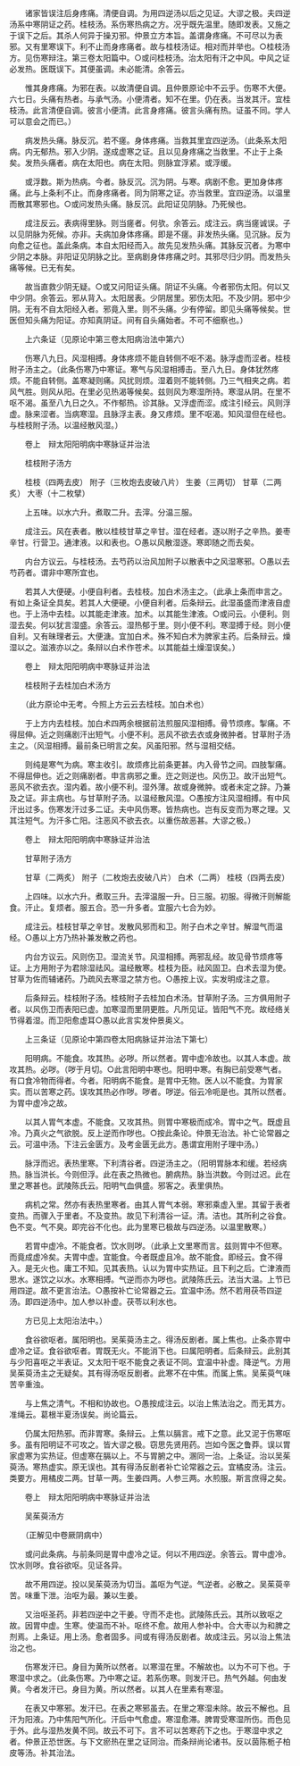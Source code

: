 <!-- { "loadSidebar": true } -->
　　诸家皆误注后身疼痛。清便自调。为用四逆汤以后之见证。大谬之极。夫四逆汤系中寒阴证之药。桂枝汤。系伤寒热病之方。况乎既先温里。随即发表。又施之于误下之后。其杀人何异于操刃邪。仲景立方本旨。盖谓身疼痛。不可尽以为表邪。又有里寒误下。利不止而身疼痛者。故与桂枝汤证。相对而并举也。○桂枝汤方。见伤寒辩注。第三卷太阳篇中。○或问桂枝汤。治太阳有汗之中风。中风之证必发热。医既误下。其便虽调。未必能清。余答云。

　　惟其身疼痛。为邪在表。以故清便自调。且仲景原论中不云乎。伤寒不大便。六七日。头痛有热者。与承气汤。小便清者。知不在里。仍在表。当发其汗。宜桂枝汤。此言清便自调。彼言小便清。此言身疼痛。彼言头痛有热。证虽不同。学人可以意会之而已。）

　　病发热头痛。脉反沉。若不瘥。身体疼痛。当救其里宜四逆汤。（此条系太阳病。内无郁热。邪入少阴。遂成虚寒之证。且以见身疼痛之当救里。不止于上条矣。发热头痛者。病在太阳也。病在太阳。则脉宜浮紧。或浮缓。

　　或浮数。斯为热病。今者。脉反沉。沉为阴。与寒。病剧不愈。更加身体疼痛。此与上条利不止。而身疼痛者。同为阴寒之证。亦当救里。宜四逆汤。以温里而散其寒邪也。○或问发热头痛。脉反沉。此阳证见阴脉。乃死候也。

　　成注反云。表病得里脉。则当瘥者。何欤。余答云。成注云。病当瘥诚误。子以见阴脉为死候。亦非。夫病加身体疼痛。即是不瘥。非发热头痛。见沉脉。反为向愈之征也。盖此条病。本自太阳经而入。故先见发热头痛。其脉反沉者。为寒中少阴之本脉。非阳证见阴脉之比。至病剧身体疼痛之时。其邪尽归少阴。而发热头痛等候。已无有矣。

　　故当直救少阴无疑。○或又问阳证头痛。阴证不头痛。今者邪伤太阳。何以又中少阴。余答云。邪从背入。太阳居表。少阴居里。邪伤太阳。不及少阴。邪中少阴。无有不自太阳经入者。邪竟入里。则不头痛。少有停留。即见头痛等候矣。世医但知头痛为阳证。亦知真阴证。间有自头痛始者。不可不细察也。）

　　上六条证（见原论中第三卷太阳病治法中第六）

　　伤寒八九日。风湿相搏。身体疼烦不能自转侧不呕不渴。脉浮虚而涩者。桂枝附子汤主之。（此条伤寒乃中寒证。寒气与风湿相搏击。至八九日。身体犹然疼烦。不能自转侧。盖寒凝则痛。风扰则烦。湿着则不能转侧。乃三气相夹之病。若风气胜。则风从阳。在里必见热渴等候矣。兹则风为寒湿所持。寒湿从阴。在里不呕不渴。虽至八九日之久。不作郁热。诊其脉。又浮虚而涩。成注引经云。风则浮虚。脉来涩者。当病寒湿。且脉浮主表。身又疼烦。里不呕渴。知风湿但在经也。与桂枝附子汤。以温经散风湿。）

　　卷上　辩太阳阳明病中寒脉证并治法

　　桂枝附子汤方

　　桂枝（四两去皮） 附子（三枚炮去皮破八片） 生姜（三两切） 甘草（二两炙） 大枣（十二枚擘）

　　上五味。以水六升。煮取二升。去滓。分温三服。

　　成注云。风在表者。散以桂枝甘草之辛甘。湿在经者。逐以附子之辛热。姜枣辛甘。行营卫。通津液。以和表也。○愚以风散湿逐。寒即随之而去矣。

　　内台方议云。与桂枝汤。去芍药以治风加附子以散表中之风湿寒邪。○愚以去芍药者。谓非中寒所宜也。

　　若其人大便硬。小便自利者。去桂枝。加白术汤主之。（此承上条而申言之。有如上条证全具矣。若其人大便硬。小便自利者。后条辩云。此湿虽盛而津液自虚也。于上汤中去桂。以其能走津液。加术。以其能生津液。○或问云。小便利。则湿去矣。何以犹言湿盛。余答云。湿热郁于里。则小便不利。寒湿搏于经。则小便自利。又有昧理者云。大便溏。宜加白术。殊不知白术为脾家主药。后条辩云。燥湿以之。滋液亦以之。条辩以白术作苍术。以其能益土燥湿误矣。）

　　卷上　辩太阳阳明病中寒脉证并治法

　　桂枝附子去桂加白术汤方

　　（此方原论中无考。今照上方云云去桂枝。加白术也）

　　于上方内去桂枝。加白术四两余根据前法煎服风湿相搏。骨节烦疼。掣痛。不得屈伸。近之则痛剧汗出短气。小便不利。恶风不欲去衣或身微肿者。甘草附子汤主之。（风湿相搏。最前条已明言之矣。风虽阳邪。然与湿相交结。

　　则纯是寒气为病。寒主收引。故烦疼比前条更甚。内入骨节之间。四肢掣痛。不得屈伸也。近之则痛剧者。申言病邪之重。迕之则逆也。风伤卫。故汗出短气。恶风不欲去衣。湿内着。故小便不利。湿外薄。故或身微肿。或者未定之辞。乃兼及之证。非主病也。与甘草附子汤。以温经散风湿。○愚按方注风湿相搏。有中风汗出过多。伤寒发汗过多二证。夫中风伤寒。皆热病也。岂有反变而为寒之理。又其注短气。为汗多亡阳。注恶风不欲去衣。以重伤故恶甚。大谬之极。）

　　卷上　辩太阳阳明病中寒脉证并治法

　　甘草附子汤方

　　甘草（二两炙） 附子（二枚炮去皮破八片） 白术（二两） 桂枝（四两去皮）

　　上四味。以水六升。煮取三升。去滓温服一升。日三服。初服。得微汗则解能食。汗止。复烦者。服五合。恐一升多者。宜服六七合为妙。

　　成注云。桂枝甘草之辛甘。发散风邪而和卫。附子白术之辛甘。解湿气而温经。○愚以上方乃热补兼发散之药也。

　　内台方议云。风则伤卫。湿流关节。风湿相搏。两邪乱经。故见骨节烦疼等证。上方用附子为君除湿祛风。温经散寒。桂枝为臣。祛风固卫。白术去湿为使。甘草为佐而辅诸药。乃疏风去寒湿之禁方也。○愚按上议。实发明成注之意。

　　后条辩云。桂枝附子汤。桂枝附子去桂加白术汤。甘草附子汤。三方俱用附子者。以风伤卫而表阳已虚。加寒湿而里阴更胜。凡所见证。皆阳气不充。故经络关节得着湿。而卫阳愈虚耳○愚以此言实发仲景奥义。

　　上三条证（见原论中第四卷太阳病脉证并治法下第七）

　　阳明病。不能食。攻其热。必哕。所以然者。胃中虚冷故也。以其人本虚。故攻其热。必哕。（哕于月切。○此言阳明中寒也。阳明中寒。有胸已前受寒气者。有口食冷物而得者。今者。阳明病不能食。是胃中无物。医人以不能食。为胃家实。而以苦寒之药。误攻其热必作哕。哕者。哕逆。俗云冷呃是也。其所以然者。为胃中虚冷之故。

　　以其人胃气本虚。不能食。又攻其热。则胃中寒极而成冷。胃中之气。既虚且冷。乃真火之气欲脱。反上逆而作哕也。○按此条论。仲景无治法。补亡论常器之云。可温中汤。下注云金匮方。及考金匮无此方。愚谓宜用附子理中汤。）

　　脉浮而迟。表热里寒。下利清谷者。四逆汤主之。（阳明胃脉本和缓。若经病热。脉当洪长。今则但浮。此在表之热微也。腑病热。脉当洪数。今则过迟。此在里之寒甚也。武陵陈氏云。阳明气血俱盛。邪客之。表里俱热。

　　病机之常。然亦有表热里寒者。由其人胃气本弱。寒邪乘虚入里。其留于表者变热。而骤入于里者。不及变热。故见下利清谷一证。清。洁也。其所利之谷食。色不变。气不臭。即完谷不化也。此为里寒已极故与四逆汤。以温里散寒。）

　　若胃中虚冷。不能食者。饮水则哕。（此承上文里寒而言。兹则胃中不但寒。而竟成虚冷矣。夫胃中虚。宜能食。今者既虚且冷。故不能食。即经云。食不得入。是无火也。庸工不知。见其表热。认以为胃中实热证。且下利之后。亡津液而思水。遂饮之以水。水寒相搏。气逆而亦为哕也。武陵陈氏云。法当大温。上节已用四逆。故不更言治法。○愚按补亡论常器之云。宜温中汤。然不若用茯苓四逆汤。即四逆汤中。加人参以补虚。茯苓以利水也。

　　方已见上太阳治法中。）

　　食谷欲呕者。属阳明也。吴茱萸汤主之。得汤反剧者。属上焦也。止条亦胃中虚冷之证。食谷欲呕者。胃既无火。不能消下也。曰属阳明者。后条辩云。此别其与少阳喜呕之半表证。又太阳干呕不能食之表证不同。宜温中补虚。降逆气。方用吴茱萸汤主之无疑矣。其有得汤呕反剧者。此寒不在中焦。而属上焦。吴茱萸气味苦辛重浊。

　　与上焦之清气。不相和协故也。○愚按成注云。以治上焦法治之。而无其方。准绳云。葛根半夏汤误矣。尚论篇云。

　　仍属太阳热邪。而非胃寒。条辩云。上焦以膈言。戒下之意。此又泥于伤寒呕多。虽有阳明证不可攻之。皆大谬之极。窃思先贤用药。岂如今医之鲁莽。误以胃家虚寒为实热证。但虚寒在膈以上。不与胃腑之中。溷同一治。上条证。治以吴茱萸汤。寒热虚实。原无误也。其有得汤反剧者补亡论常器之云。宜橘皮汤。注云。类要方。用橘皮二两。甘草一两。生姜四两。人参三两。水煎服。斯言庶得之矣。

　　卷上　辩太阳阳明病中寒脉证并治法

　　吴茱萸汤方

　　（正解见中卷厥阴病中）

　　或问此条病。与前条同是胃中虚冷之证。何以不用四逆。余答云。胃中虚冷。饮水则哕。食谷欲呕。见证各异。

　　故不用四逆。投以吴茱萸汤为切当。盖呕为气逆。气逆者。必散之。吴茱萸辛苦。味重下泄。治呕为最。兼以生姜。

　　又治呕圣药。非若四逆中之干姜。守而不走也。武陵陈氏云。其所以致呕之故。因胃中虚。生寒。使温而不补。呕终不愈。故用人参补中。合大枣以为和脾之剂焉。上条证。用上汤。愈者固多。间或有得汤反剧者。故成注云。另以治上焦法治之也。

　　伤寒发汗已。身目为黄所以然者。以寒湿在里。不解故也。以为不可下也。于寒湿中求之。（此条伤寒。乃中寒之证。若系伤寒。则发汗已。热气外越。何由发黄。今者发汗已。身目为黄。所以然者。以其人在里素有寒湿。

　　在表又中寒邪。发汗已。在表之寒邪虽去。在里之寒湿未除。故云不解也。且汗为阳液。乃中焦阳气所化。汗后中气愈虚。寒湿愈滞。脾胃受寒湿所伤。而色见于外。此与湿热发黄不同。故云不可下。言不可以苦寒药下之也。于寒湿中求之者。仲景正恐世医。与下文瘀热在里之证同治。而条辩尚论诸书。反以茵陈栀子柏皮等汤。补其治法。

